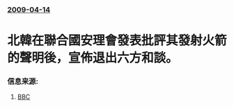 ### [2009-04-14](/news/2009/04/14/index.md)

##### 
# 北韓在聯合國安理會發表批評其發射火箭的聲明後，宣佈退出六方和談。




### 信息来源:

1. [BBC](http://news.bbc.co.uk/1/hi/world/asia-pacific/7997481.stm)
